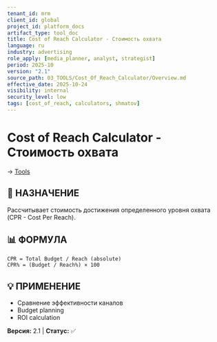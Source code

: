 ```yaml
---
tenant_id: mrm
client_id: global
project_id: platform_docs
artifact_type: tool_doc
title: Cost of Reach Calculator - Стоимость охвата
language: ru
industry: advertising
role_apply: [media_planner, analyst, strategist]
period: 2025-10
version: "2.1"
source_path: 03_TOOLS/Cost_Of_Reach_Calculator/Overview.md
effective_date: 2025-10-24
visibility: internal
security_level: low
tags: [cost_of_reach, calculators, shmatov]
---
```


# Cost of Reach Calculator - Стоимость охвата

→ [Tools](../_README.md)

## 🎯 НАЗНАЧЕНИЕ
Рассчитывает стоимость достижения определенного уровня охвата (CPR - Cost Per Reach).

## 📊 ФОРМУЛА
```
CPR = Total Budget / Reach (absolute)
CPR% = (Budget / Reach%) × 100
```

## 💡 ПРИМЕНЕНИЕ
- Сравнение эффективности каналов
- Budget planning
- ROI calculation

**Версия:** 2.1 | **Статус:** ✅


